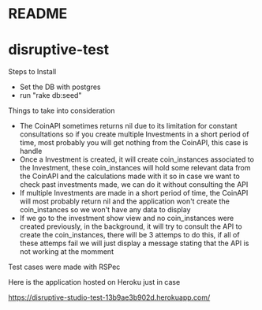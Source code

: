 # README

# disruptive-test
Steps to Install
- Set the DB with postgres
- run "rake db:seed"

Things to take into consideration
- The CoinAPI sometimes returns nil due to its limitation for constant consultations so if you create multiple Investments in a short period of time, most probably you will get nothing from the CoinAPI, this case is handle
- Once a Investment is created, it will create coin_instances associated to the Investment, these coin_instances will hold some relevant data from the CoinAPI and the calculations made with it so in case we want to check past investments made, we can do it without consulting the API
- If multiple Investments are made in a short period of time, the CoinAPI will most probably return nil and the application won't create the coin_instances so we won't have any data to display
- If we go to the investment show view and no coin_instances were created previously, in the background, it will try to consult the API to create the coin_instances, there will be 3 attemps to do this, if all of these attemps fail we will just display a message stating that the API is not working at the momment

Test cases were made with RSPec

Here is the application hosted on Heroku just in case

https://disruptive-studio-test-13b9ae3b902d.herokuapp.com/


